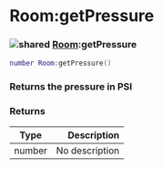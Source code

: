 # Room:getPressure

### ![shared](../../home/room/.gitbook/assets/shared.png) [Room](../../home/room/home/Room/):getPressure

```lua
number Room:getPressure()
```

### Returns the pressure in PSI

### Returns

| Type   |    Description |
| ------ | -------------: |
| number | No description |
